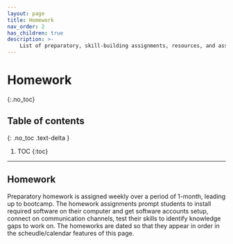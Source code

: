 ```yaml
---
layout: page
title: Homework
nav_order: 2
has_children: true
description: >-
    List of preparatory, skill-building assignments, resources, and assessments.
---
```


# Homework
{:.no_toc}

## Table of contents
{: .no_toc .text-delta }

1. TOC
{:toc}

---

## Homework

Preparatory homework is assigned weekly over a period of 1-month, leading up to bootcamp. The homework assignments prompt students to install required software on their computer and get software accounts setup, connect on communication channels, test their skills to identify knowledge gaps to work on. The homeworks are dated so that they appear in order in the scheudle/calendar features of this page. 
